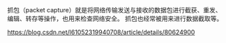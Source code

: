 抓包（packet capture）就是将网络传输发送与接收的数据包进行截获、重发、编辑、转存等操作，也用来检查网络安全。
抓包也经常被用来进行数据截取等。

https://blog.csdn.net/l61052319940708/article/details/80624900
